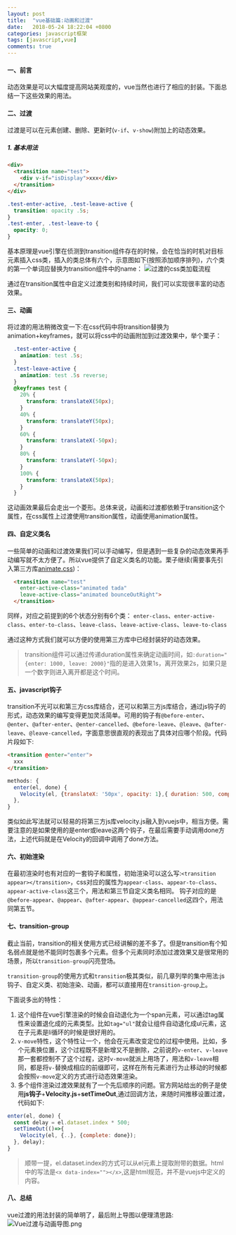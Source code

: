 ```yaml
---
layout: post
title:  "vue基础篇:动画和过渡"
date:   2018-05-24 18:22:04 +0800
categories: javascript框架
tags: [javascript,vue]
comments: true
---
```


#### 一、前言

动态效果是可以大幅度提高网站美观度的，vue当然也进行了相应的封装。下面总结一下这些效果的用法。

#### 二、过渡

过渡是可以在元素创建、删除、更新时(`v-if`、`v-show`)附加上的动态效果。

##### 1. 基本用法

```html
<div>
  <transition name="test">
    <div v-if="isDisplay">xxx</div>
  </transition>
</div>
```

```css
.test-enter-active, .test-leave-active {
  transition: opacity .5s;
}
.test-enter, .test-leave-to {
  opacity: 0;
}
```

基本原理是vue引擎在侦测到transition组件存在的时候，会在恰当的时机对目标元素插入css类，插入的类总体有六个，示意图如下(按照添加顺序排列)，六个类的第一个单词应替换为transition组件中的name：
![过渡的css类加载流程](https://cn.vuejs.org/images/transition.png)

通过在transition属性中自定义过渡类别和持续时间，我们可以实现很丰富的动态效果。

#### 三、动画

将过渡的用法稍微改变一下:在css代码中将transition替换为animation+keyframes，就可以将css中的动画附加到过渡效果中，举个栗子：

```css
  .test-enter-active {
    animation: test .5s;
  }
  .test-leave-active {
    animation: test .5s reverse;
  }
  @keyframes test {
    20% {
      transform: translateX(50px);
    }
    40% {
      transform: translateY(50px);
    }
    60% {
      transform: translateX(-50px);
    }
    80% {
      transform: translateY(-50px);
    }
    100% {
      transform: translateX(50px);
    }
  }
```

这动画效果最后会走出一个菱形。总体来说，动画和过渡都依赖于transition这个属性，在css属性上过渡使用transition属性，动画使用animation属性。

#### 四、自定义类名

一些简单的动画和过渡效果我们可以手动编写，但是遇到一些复杂的动态效果再手动编写就不太方便了。所以vue提供了自定义类名的功能。栗子继续(需要事先引入第三方库[animate.css](https://github.com/daneden/animate.css))：

```html
  <transition name="test"
    enter-active-class="animated tada"
    leave-active-class="animated bounceOutRight">
  </transition>
```

同样，对应之前提到的6个状态分别有6个类：
`enter-class`、`enter-active-class`、`enter-to-class`、`leave-class`、`leave-active-class`、`leave-to-class`

通过这种方式我们就可以方便的使用第三方库中已经封装好的动态效果。

> transition组件可以通过传递duration属性来确定动画时间，如`:duration="{enter: 1000, leave: 2000}"`指的是进入效果1s，离开效果2s，如果只是一个数字则进入离开都是这个时间。

#### 五、javascript钩子

transition不光可以和第三方css库结合，还可以和第三方js库结合，通过js钩子的形式，动态效果的编写变得更加灵活简单。可用的钩子有`@before-enter`、`@enter`、`@after-enter`、`@enter-cancelled`、`@before-leave`、`@leave`、`@after-leave`、`@leave-cancelled`，字面意思很直观的表现出了具体对应哪个阶段。代码片段如下:

```html
<transition @enter="enter">
  xxx
</transition>
```

```javascript
methods: {
  enter(el, done) {
    Velocity(el, {translateX: '50px', opacity: 1},{ duration: 500, complete: done });
  },
}
```

类似如此写法就可以轻易的将第三方js库velocity.js融入到vuejs中，相当方便。需要注意的是如果使用的是enter或leave这两个钩子，在最后需要手动调用done方法，上述代码就是在Velocity的回调中调用了done方法。

#### 六、初始渲染

在最初渲染时也有对应的一套钩子和属性，初始渲染可以这么写:`<transition appear></transition>`，css对应的属性为`appear-class`、`appear-to-class`、`appear-active-class`这三个，用法和第三节自定义类名相同。
钩子对应的是`@before-appear`、`@appear`、`@after-appear`、`@appear-cancelled`这四个，用法同第五节。

#### 七、transition-group

截止当前，transition的相关使用方式已经讲解的差不多了。但是transition有个知名弱点就是他不能同时包裹多个元素。但多个元素同时添加过渡效果又是很常用的场景，所以`transition-group`闪亮登场。

`transition-group`的使用方式和`transition`极其类似，前几章列举的集中用法:js钩子、自定义类、初始渲染、动画，都可以直接用在`transition-group`上。

下面说多出的特性：

1. 这个组件在vue引擎渲染的时候会自动退化为一个span元素，可以通过tag属性来设置退化成的元素类型。比如`tag="ul"`就会让组件自动退化成ul元素，这在子元素是li循环的时候是很好用的。
2. `v-move`特性，这个特性让一个，他会在元素改变定位的过程中使用。比如，多个元素换位置，这个过程既不是新增又不是删除，之前说的`v-enter`、`v-leave`那一套都控制不了这个过程，这时`v-move`就派上用场了，用法和`v-leave`相同，都是将`v-`替换成相应的前缀即可，这样在所有元素进行为止移动的时候都会按照`v-move`定义的方式进行动态效果渲染。
3. 多个组件渲染过渡效果就有了一个先后顺序的问题。官方网站给出的例子是使用**js钩子**+**Velocity.js**+**setTimeOut**,通过回调方法，来随时间推移设置过渡，代码如下:

```javascript
enter(el, done) {
  const delay = el.dataset.index * 500;
  setTimeOut(()=>{
    Velocity(el, {..}, {complete: done});
  }, delay);
}
```

> 顺带一提，el.dataset.index的方式可以从el元素上提取附带的数据。html中的写法是`<x data-index=""></x>`,这是html规范，并不是vuejs中定义的内容。

#### 八、总结

vue过渡的用法封装的简单明了，最后附上导图以便理清思路:
![Vue过渡与动画导图.png](https://i.loli.net/2018/05/24/5b06699797362.png)
